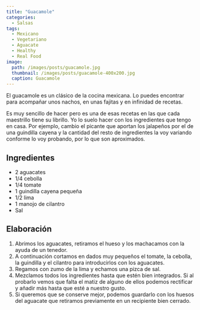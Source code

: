 ```yaml
---
title: "Guacamole"
categories:
  - Salsas
tags:
  - Mexicano
  - Vegetariano
  - Aguacate
  - Healthy
  - Real Food
image:
  path: /images/posts/guacamole.jpg
  thumbnail: /images/posts/guacamole-400x200.jpg
  caption: Guacamole
---
```


El guacamole es un clásico de la cocina mexicana. Lo puedes encontrar para acompañar unos nachos, en unas fajitas y en infinidad de recetas.

Es muy sencillo de hacer pero es una de esas recetas en las que cada maestrillo tiene su librillo. Yo lo suelo hacer con los ingredientes que tengo en casa. Por ejemplo, cambio el picante que aportan los jalapeños por el de una guindilla cayena y la cantidad del resto de ingredientes la voy variando conforme lo voy probando, por lo que son aproximados.

## Ingredientes

* 2 aguacates
* 1/4 cebolla
* 1/4 tomate
* 1 guindilla cayena pequeña
* 1/2 lima
* 1 manojo de cilantro
* Sal

## Elaboración

1. Abrimos los aguacates, retiramos el hueso y los machacamos con la ayuda de un tenedor.
2. A continuación cortamos en dados muy pequeños el tomate, la cebolla, la guindilla y el cilantro para introducirlos con los aguacates.
3. Regamos con zumo de la lima y echamos una pizca de sal.
4. Mezclamos todos los ingredientes hasta que estén bien integrados. Si al probarlo vemos que falta el matiz de alguno de ellos podemos rectificar y añadir más hasta que esté a nuestro gusto.
5. Si queremos que se conserve mejor, podemos guardarlo con los huesos del aguacate que retiramos previamente en un recipiente bien cerrado.
